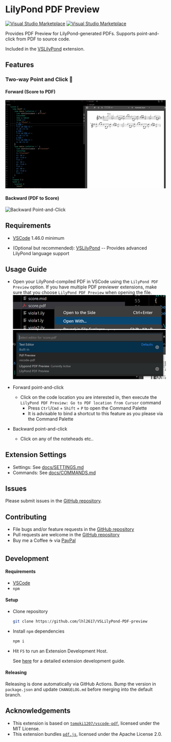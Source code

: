 # LilyPond PDF Preview

[![Visual Studio Marketplace](https://vsmarketplacebadge.apphb.com/version-short/lhl2617.lilypond-pdf-preview.svg)](https://marketplace.visualstudio.com/items?itemName=lhl2617.lilypond-pdf-preview)
[![Visual Studio Marketplace](https://vsmarketplacebadge.apphb.com/installs/lhl2617.lilypond-pdf-preview.svg)](https://vsmarketplacebadge.apphb.com/installs/lhl2617.lilypond-pdf-preview.svg)

Provides PDF Preview for LilyPond-generated PDFs. Supports point-and-click from PDF to source code.

Included in the [VSLilyPond](https://marketplace.visualstudio.com/items?itemName=lhl2617.vslilypond) extension.

## Features

### Two-way Point and Click 📄

#### Forward (Score to PDF)
![Forward Point-and-Click](./docs/assets/gifs/point-and-click-forward.gif)
#### Backward (PDF to Score)
![Backward Point-and-Click](./docs/assets/gifs/point-and-click-backward.gif)

## Requirements

* [VSCode](https://code.visualstudio.com/) 1.46.0 minimum
- (Optional but recommended): [VSLilyPond](https://marketplace.visualstudio.com/items?itemName=lhl2617.vslilypond) -- Provides advanced LilyPond language support
## Usage Guide
-  Open your LilyPond-compiled PDF in VSCode using the `LilyPond PDF Preview` option. 
If you have multiple PDF previewer extensions, make sure that you choose `LilyPond PDF Preview` when opening the file.
![Step 1](./docs/assets/img/usage-1.png)
![Step 2](./docs/assets/img/usage-2.png)

- Forward point-and-click
  - Click on the code location you are interested in, then execute the `LilyPond PDF Preview: Go to PDF location from Cursor` command 
    - Press `Ctrl`/`Cmd` + `Shift` + `P` to open the Command Palette
    - It is advisable to bind a shortcut to this feature as you please via the Command Palette
- Backward point-and-click
  - Click on any of the noteheads etc..


## Extension Settings

- Settings: See [docs/SETTINGS.md](docs/SETTINGS.md)
- Commands: See [docs/COMMANDS.md](docs/COMMANDS.md)

## Issues

Please submit issues in the [GitHub repository](https://github.com/lhl2617/VSLilyPond-PDF-preview).

## Contributing

- File bugs and/or feature requests in the [GitHub repository](https://github.com/lhl2617/VSLilyPond-PDF-preview)
- Pull requests are welcome in the [GitHub repository](https://github.com/lhl2617/VSLilyPond-PDF-preview)
- Buy me a Coffee ☕️ via [PayPal](https://paypal.me/lhl2617)

## Development

#### Requirements

- [VSCode](https://code.visualstudio.com/)
- `npm`

#### Setup

- Clone repository
  ```bash
  git clone https://github.com/lhl2617/VSLilyPond-PDF-preview
  ```
- Install `npm` dependencies
  ```bash
  npm i
  ```
- Hit `F5` to run an Extension Development Host.

  See [here](https://code.visualstudio.com/api/get-started/your-first-extension) for a detailed extension development guide.

#### Releasing

Releasing is done automatically via GitHub Actions. Bump the version in `package.json` and update `CHANGELOG.md` before merging into the default branch.

## Acknowledgements

- This extension is based on [`tomoki1207/vscode-pdf`](https://marketplace.visualstudio.com/items?itemName=tomoki1207.pdf), licensed under the MIT License.
- This extension bundles [`pdf.js`](https://github.com/mozilla/pdf.js), licensed under the Apache License 2.0.
